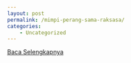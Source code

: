 ```yaml
---
layout: post
permalink: /mimpi-perang-sama-raksasa/
categories:
    - Uncategorized
---
```


[Baca Selengkapnya](/01)